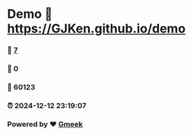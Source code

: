 # Demo :link: https://GJKen.github.io/demo 
### :page_facing_up: [7](https://GJKen.github.io/demo/tag.html) 
### :speech_balloon: 0 
### :hibiscus: 60123 
### :alarm_clock: 2024-12-12 23:19:07 
### Powered by :heart: [Gmeek](https://github.com/Meekdai/Gmeek)
